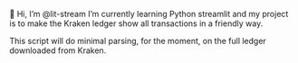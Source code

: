 👋 Hi, I’m @lit-stream
I’m currently learning Python streamlit and my project is to make the Kraken ledger show all transactions in a friendly way.

This script will do minimal parsing, for the moment, on the full ledger downloaded from Kraken.